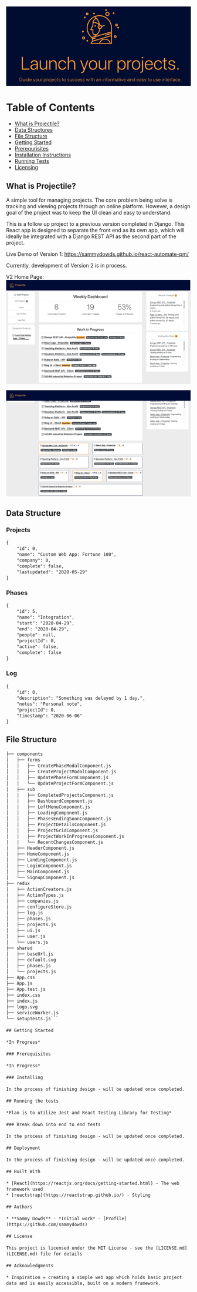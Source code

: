
![Main Demo](https://github.com/sammydowds/react-automate-pm/blob/master/public/assets/images/main_demo.png)

Table of Contents
=======================

* [What is Projectile?](#what-is-projectile)
* [Data Structures](#data-structure)
* [File Structure](#file-structure)
* [Getting Started](#getting-started)
* [Prerequrisites](#prerequisites)
* [Installation Instructions](#installation)
* [Running Tests](#running-tests)
* [Licensing](#license)

## What is Projectile? 

A simple tool for managing projects. The core problem being solve is tracking and viewing projects through an online platform. However, a design goal of the project was to keep the UI clean and easy to understand. 

This is a follow up project to a previous version completed in Django. This React app is designed to separate the front end as its own app, which will ideally be integrated with a Django REST API as the second part of the project. 

Live Demo of Version 1: https://sammydowds.github.io/react-automate-pm/

Currently, development of Version 2 is in process. 

V2 Home Page: 
![Image of Design V2](https://github.com/sammydowds/react-automate-pm/blob/master/public/assets/images/V2_Projectile_Home.png)

![Image of Design V2 ProjectGrid](https://github.com/sammydowds/react-automate-pm/blob/master/public/assets/images/V2_Projectile_ProjectGrid.png)

## Data Structure 
### Projects
    {
        "id": 0,
        "name": "Custom Web App: Fortune 100",
        "company": 0,
        "complete": false,
        "lastupdated": "2020-05-29"
    }
### Phases
    {
        "id": 5,
        "name": "Integration",
        "start": "2020-04-29",
        "end": "2020-04-29",
        "people": null,
        "projectId": 0,
        "active": false,
        "complete": false
    }

### Log
    {
        "id": 0,
        "description": "Something was delayed by 1 day.",
        "notes": "Personal note", 
        "projectId": 0,
        "timestamp": "2020-06-06"
    }

## File Structure 
```.
├── components
│   ├── forms
│   │   ├── CreatePhaseModalComponent.js
│   │   ├── CreateProjectModalComponent.js
│   │   ├── UpdatePhaseFormComponent.js
│   │   └── UpdateProjectFormComponent.js
│   ├── sub
│   │   ├── CompletedProjectsComponent.js
│   │   ├── DashboardComponent.js
│   │   ├── LeftMenuComponent.js
│   │   ├── LoadingComponent.js
│   │   ├── PhasesEndingSoonComponent.js
│   │   ├── ProjectDetailsComponent.js
│   │   ├── ProjectGridComponent.js
│   │   ├── ProjectWorkInProgressComponent.js
│   │   └── RecentChangesComponent.js
│   ├── HeaderComponent.js
│   ├── HomeComponent.js
│   ├── LandingComponent.js
│   ├── LoginComponent.js
│   ├── MainComponent.js
│   └── SignupComponent.js
├── redux
│   ├── ActionCreators.js
│   ├── ActionTypes.js
│   ├── companies.js
│   ├── configureStore.js
│   ├── log.js
│   ├── phases.js
│   ├── projects.js
│   ├── ui.js
│   ├── user.js
│   └── users.js
├── shared
│   ├── baseUrl.js
│   ├── default.svg
│   ├── phases.js
│   └── projects.js
├── App.css
├── App.js
├── App.test.js
├── index.css
├── index.js
├── logo.svg
├── serviceWorker.js
└── setupTests.js```

## Getting Started

*In Progress*

### Prerequisites

*In Progress*

### Installing

In the process of finishing design - will be updated once completed.

## Running the tests

*Plan is to utilize Jest and React Testing Library for Testing*

### Break down into end to end tests

In the process of finishing design - will be updated once completed.

## Deployment

In the process of finishing design - will be updated once completed.

## Built With

* [React](https://reactjs.org/docs/getting-started.html) - The web framework used
* [reactstrap](https://reactstrap.github.io/) - Styling

## Authors

* **Sammy Dowds** - *Initial work* - [Profile](https://github.com/sammydowds)

## License

This project is licensed under the MIT License - see the [LICENSE.md](LICENSE.md) file for details

## Acknowledgments

* Inspiration = creating a simple web app which holds basic project data and is easily accessible, built on a modern framework.
